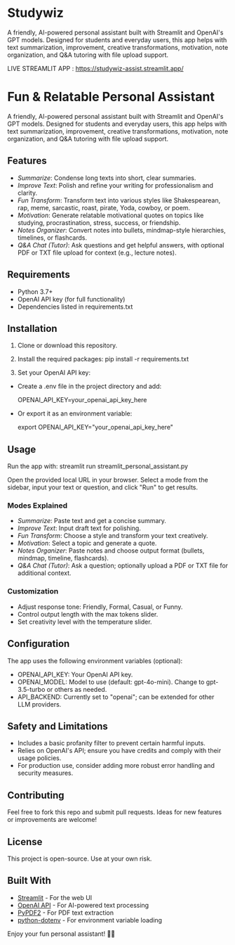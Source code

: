 # Studywiz
A friendly, AI-powered personal assistant built with Streamlit and OpenAI's GPT models. Designed for students and everyday users, this app helps with text summarization, improvement, creative transformations, motivation, note organization, and Q&amp;A tutoring with file upload support.

LIVE STREAMLIT APP : https://studywiz-assist.streamlit.app/

# Fun & Relatable Personal Assistant

A friendly, AI-powered personal assistant built with Streamlit and OpenAI's GPT models. Designed for students and everyday users, this app helps with text summarization, improvement, creative transformations, motivation, note organization, and Q&A tutoring with file upload support.

## Features

- *Summarize*: Condense long texts into short, clear summaries.
- *Improve Text*: Polish and refine your writing for professionalism and clarity.
- *Fun Transform*: Transform text into various styles like Shakespearean, rap, meme, sarcastic, roast, pirate, Yoda, cowboy, or poem.
- *Motivation*: Generate relatable motivational quotes on topics like studying, procrastination, stress, success, or friendship.
- *Notes Organizer*: Convert notes into bullets, mindmap-style hierarchies, timelines, or flashcards.
- *Q&A Chat (Tutor)*: Ask questions and get helpful answers, with optional PDF or TXT file upload for context (e.g., lecture notes).

## Requirements

- Python 3.7+
- OpenAI API key (for full functionality)
- Dependencies listed in requirements.txt

## Installation

1. Clone or download this repository.
2. Install the required packages:
pip install -r requirements.txt

3. Set your OpenAI API key:
- Create a .env file in the project directory and add:
  
  OPENAI_API_KEY=your_openai_api_key_here
  
- Or export it as an environment variable:
  
  export OPENAI_API_KEY="your_openai_api_key_here"
  

## Usage

Run the app with:
streamlit run streamlit_personal_assistant.py


Open the provided local URL in your browser. Select a mode from the sidebar, input your text or question, and click "Run" to get results.

### Modes Explained

- *Summarize*: Paste text and get a concise summary.
- *Improve Text*: Input draft text for polishing.
- *Fun Transform*: Choose a style and transform your text creatively.
- *Motivation*: Select a topic and generate a quote.
- *Notes Organizer*: Paste notes and choose output format (bullets, mindmap, timeline, flashcards).
- *Q&A Chat (Tutor)*: Ask a question; optionally upload a PDF or TXT file for additional context.

### Customization

- Adjust response tone: Friendly, Formal, Casual, or Funny.
- Control output length with the max tokens slider.
- Set creativity level with the temperature slider.

## Configuration

The app uses the following environment variables (optional):

- OPENAI_API_KEY: Your OpenAI API key.
- OPENAI_MODEL: Model to use (default: gpt-4o-mini). Change to gpt-3.5-turbo or others as needed.
- API_BACKEND: Currently set to "openai"; can be extended for other LLM providers.

## Safety and Limitations

- Includes a basic profanity filter to prevent certain harmful inputs.
- Relies on OpenAI's API; ensure you have credits and comply with their usage policies.
- For production use, consider adding more robust error handling and security measures.

## Contributing

Feel free to fork this repo and submit pull requests. Ideas for new features or improvements are welcome!

## License

This project is open-source. Use at your own risk.

## Built With

- [Streamlit](https://streamlit.io/) - For the web UI
- [OpenAI API](https://openai.com/api/) - For AI-powered text processing
- [PyPDF2](https://pypi.org/project/PyPDF2/) - For PDF text extraction
- [python-dotenv](https://pypi.org/project/python-dotenv/) - For environment variable loading

Enjoy your fun personal assistant! 🎒✨
